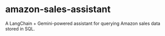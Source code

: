 # amazon-sales-assistant
A LangChain + Gemini-powered assistant for querying Amazon sales data stored in SQL.
